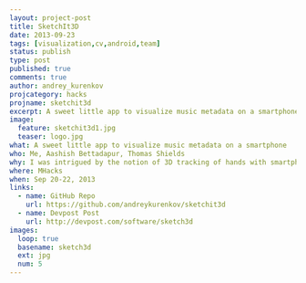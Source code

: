 ```yaml
---
layout: project-post
title: SketchIt3D
date: 2013-09-23 
tags: [visualization,cv,android,team]
status: publish
type: post
published: true
comments: true
author: andrey_kurenkov
projcategory: hacks
projname: sketchit3d
excerpt: A sweet little app to visualize music metadata on a smartphone
image:
  feature: sketchit3d1.jpg
  teaser: logo.jpg
what: A sweet little app to visualize music metadata on a smartphone
who: Me, Aashish Bettadapur, Thomas Shields
why: I was intrigued by the notion of 3D tracking of hands with smartphone cameras.
where: MHacks
when: Sep 20-22, 2013
links:
  - name: GitHub Repo
    url: https://github.com/andreykurenkov/sketchit3d
  - name: Devpost Post
    url: http://devpost.com/software/sketch3d
images:
  loop: true
  basename: sketch3d
  ext: jpg
  num: 5
---
```

